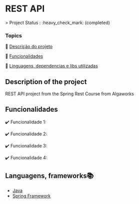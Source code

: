  <h1>REST API </h1> 
> Project Status : :heavy_check_mark: (completed)

### Topics

:small_orange_diamond: [Descrição do projeto](#descrição-do-projeto)

:small_orange_diamond: [Funcionalidades](#funcionalidades)

:small_orange_diamond: [Linguagens, dependencias e libs utilizadas](#linguagens-dependencias-e-libs-utilizadas-books)

## Description of the project

<p align="justify">
 REST API project from the Spring Rest Course from Algaworks
</p>

## Funcionalidades

:heavy_check_mark: Funcionalidade 1: 

:heavy_check_mark: Funcionalidade 2: 

:heavy_check_mark: Funcionalidade 3: 

:heavy_check_mark: Funcionalidade 4: 

## Languagens, frameworks:books:

- [Java](https://docs.oracle.com/en/java/javase/11/index.html)
- [Spring Framework](https://docs.spring.io/spring-framework/docs/current/reference/html/)
